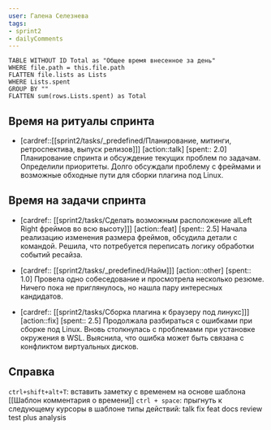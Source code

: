 ```yaml
---
user: Галена Селезнева
tags:
- sprint2
- dailyComments
---
```




```dataview 
TABLE WITHOUT ID Total as "Общее время внесенное за день"
WHERE file.path = this.file.path 
FLATTEN file.lists as Lists
WHERE Lists.spent
GROUP BY ""
FLATTEN sum(rows.Lists.spent) as Total
```

## Время на ритуалы спринта

* [cardref::[[sprint2/tasks/_predefined/Планирование, митинги, ретроспектива, выпуск релизов]]]
  [action::talk]
  [spent:: 2.0]
  Планирование спринта и обсуждение текущих проблем по задачам. Определили приоритеты. Долго обсуждали проблему с фреймами и возможные обходные пути для сборки плагина под Linux.

## Время на задачи спринта

* [cardref:: [[sprint2/tasks/Сделать возможным расположение alLeft Right фреймов во всю высоту]]]
  [action::feat]
  [spent:: 2.5]
  Начала реализацию изменения размера фреймов, обсудила детали с командой. Решила, что потребуется переписать логику обработки событий ресайза.

* [cardref:: [[sprint2/tasks/_predefined/Найм]]]
  [action::other]
  [spent:: 1.0]
  Провела одно собеседование и просмотрела несколько резюме. Ничего пока не приглянулось, но нашла пару интересных кандидатов.

* [cardref:: [[sprint2/tasks/Сборка плагина к браузеру под линукс]]]
  [action::fix]
  [spent:: 2.5]
  Продолжала разбираться с ошибками при сборке под Linux. Вновь столкнулась с проблемами при установке окружения в WSL. Выяснила, что ошибка может быть связана с конфликтом виртуальных дисков.


## Справка

`ctrl+shift+alt+T`:
	вставить заметку с временем на основе шаблона [[Шаблон комментария о времени]] 
`ctrl + space`:
	прыгнуть к следующему курсоры в шаблоне
типы действий:
	talk
	fix
	feat
	docs
	review
	test
	plus
	analysis


